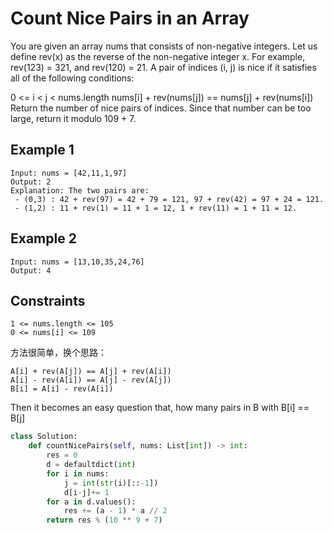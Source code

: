 # Count Nice Pairs in an Array

You are given an array nums that consists of non-negative integers. Let us define rev(x) as the reverse of the non-negative integer x. For example, rev(123) = 321, and rev(120) = 21. A pair of indices (i, j) is nice if it satisfies all of the following conditions:

0 <= i < j < nums.length
nums[i] + rev(nums[j]) == nums[j] + rev(nums[i])
Return the number of nice pairs of indices. Since that number can be too large, return it modulo 109 + 7.

## Example 1

```text
Input: nums = [42,11,1,97]
Output: 2
Explanation: The two pairs are:
 - (0,3) : 42 + rev(97) = 42 + 79 = 121, 97 + rev(42) = 97 + 24 = 121.
 - (1,2) : 11 + rev(1) = 11 + 1 = 12, 1 + rev(11) = 1 + 11 = 12.
```

## Example 2

```text
Input: nums = [13,10,35,24,76]
Output: 4
```

## Constraints

```text
1 <= nums.length <= 105
0 <= nums[i] <= 109
```

方法很简单，换个思路：

```text
A[i] + rev(A[j]) == A[j] + rev(A[i])
A[i] - rev(A[i]) == A[j] - rev(A[j])
B[i] = A[i] - rev(A[i])
```

Then it becomes an easy question that,
how many pairs in B with B[i] == B[j]

```python
class Solution:
    def countNicePairs(self, nums: List[int]) -> int:
        res = 0
        d = defaultdict(int)
        for i in nums:
            j = int(str(i)[::-1])
            d[i-j]+= 1
        for a in d.values():
            res += (a - 1) * a // 2
        return res % (10 ** 9 + 7)
```

